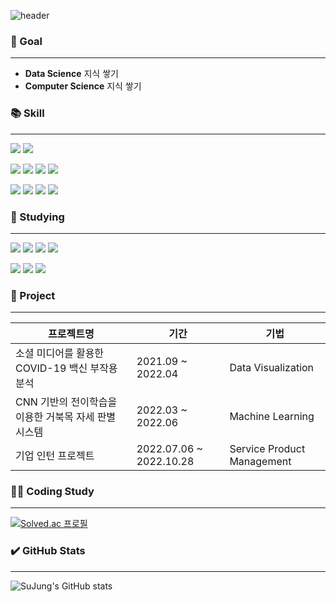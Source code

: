<!--
**rtw-Git/rtw-Git** is a ✨ _special_ ✨ repository because its `README.md` (this file) appears on your GitHub profile.

Here are some ideas to get you started:

- 🔭 I’m currently working on ...
- 🌱 I’m currently learning ...
- 👯 I’m looking to collaborate on ...
- 🤔 I’m looking for help with ...
- 💬 Ask me about ...
- 📫 How to reach me: ...
- 😄 Pronouns: ...
- ⚡ Fun fact: ...

-->
![header](https://capsule-render.vercel.app/api?type=waving!&color=auto&height=200&section=header&text=SuJung%20Kim&fontSize=90)

### 🙌 Goal
___
- **Data Science** 지식 쌓기
- **Computer Science** 지식 쌓기


### 📚 Skill
___
<img src="https://img.shields.io/badge/Python-3776AB?style=flat&logo=python&logoColor=white"/> <img src="https://img.shields.io/badge/Jupyter Notebook-F37626?style=flat&logo=r&logoColor=white"/> 

<img src="https://img.shields.io/badge/MySQL-4479A1?style=flat&logo=mysql&logoColor=white"/> <img src="https://img.shields.io/badge/MongoDB-47A248?style=flat&logo=mongodb&logoColor=white"/> <img src="https://img.shields.io/badge/Hive-FDEE21?style=flat&logo=apachehive&logoColor=white"> <img src="https://img.shields.io/badge/Spark-E25A1C?style=flat&logo=apachespark&logoColor=white">

<img src="https://img.shields.io/badge/R-276DC3?style=flat&logo=r&logoColor=white"/> <img src="https://img.shields.io/badge/RStudio-75AADB?style=flat&logo=rstudio&logoColor=white"/> <img src="https://img.shields.io/badge/C-A8B9CC?style=flat&logo=c&logoColor=white"/> <img src="https://img.shields.io/badge/Java-007396?style=flat&logo=java&logoColor=white"/>



### 📖 Studying
___
<img src="https://img.shields.io/badge/Linux-FCC624?style=flat&logo=linux&logoColor=white"/> <img src="https://img.shields.io/badge/Kotlin-7F52FF?style=flat&logo=kotlin&logoColor=white"/> <img src="https://img.shields.io/badge/VMware Workstation-607078?style=flat&logo=vmware&logoColor=white"/> <img src="https://img.shields.io/badge/Android Studio-3DDC84?style=flat&logo=android studio&logoColor=white"/>

<img src="https://img.shields.io/badge/CS-lightgray?"/> <img src="https://img.shields.io/badge/Computer Nework-lightgray?"/> <img src="https://img.shields.io/badge/GitHub-181717?style=flat&logo=github&logoColor=white"/>


### 💪 Project
___
프로젝트명                                         |기간                   |기법
---------------------------------------------------|----------------------|---------------------
소셜 미디어를 활용한 COVID-19 백신 부작용 분석      |2021.09 ~ 2022.04      |Data Visualization
CNN 기반의 전이학습을 이용한 거북목 자세 판별 시스템|2022.03 ~ 2022.06       |Machine Learning
기업 인턴 프로젝트                                 |2022.07.06 ~ 2022.10.28 |Service Product Management


### 👩‍💻 Coding Study
___ 
[![Solved.ac
프로필](http://mazassumnida.wtf/api/v2/generate_badge?boj=rtw0203)](https://solved.ac/rtw0203)


### ✔️ GitHub Stats
___
![SuJung's GitHub stats](https://github-readme-stats.vercel.app/api?username=rtw-Git&show_icons=true&theme=radical)
